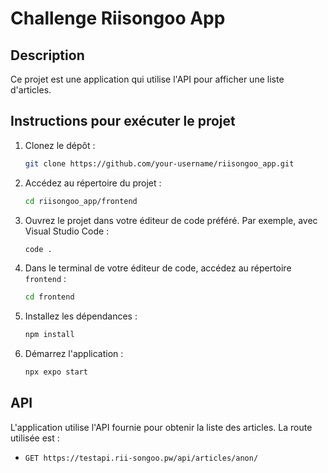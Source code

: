 # Challenge Riisongoo App

## Description

Ce projet est une application qui utilise l'API pour afficher une liste d'articles.

## Instructions pour exécuter le projet

1. Clonez le dépôt :
    ```sh
    git clone https://github.com/your-username/riisongoo_app.git
    ```

2. Accédez au répertoire du projet :
    ```sh
    cd riisongoo_app/frontend
    ```

3. Ouvrez le projet dans votre éditeur de code préféré. Par exemple, avec Visual Studio Code :
    ```sh
    code .
    ```

4. Dans le terminal de votre éditeur de code, accédez au répertoire `frontend` :
    ```sh
    cd frontend
    ```

5. Installez les dépendances :
    ```sh
    npm install
    ```

6. Démarrez l'application :
    ```sh
    npx expo start
    ```

## API

L'application utilise l'API fournie pour obtenir la liste des articles. La route utilisée est :
- `GET https://testapi.rii-songoo.pw/api/articles/anon/`
